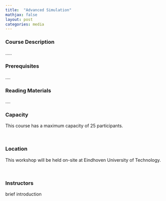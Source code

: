 ```yaml
---
title:  "Advanced Simulation"
mathjax: false
layout: post
categories: media
---
```


### Course Description

.....

### Prerequisites 

....

### Reading Materials

....

### Capacity

This course has a maximum capacity of 25 participants.

<br>

### Location

This workshop will be held on-site at Eindhoven University of Technology.

<br>

### Instructors

brief introduction
